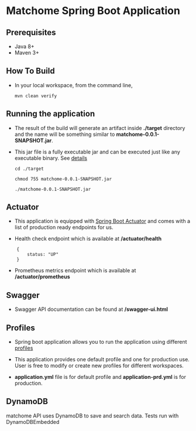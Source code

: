 # Matchome Spring Boot Application

## Prerequisites
* Java 8+
* Maven 3+

## How To Build
* In your local workspace, from the command line,

	`mvn clean verify`
		
## Running the application
* The result of the build will generate an artifact inside __./target__ directory and the name will be something similar to __matchome-0.0.1-SNAPSHOT.jar__.

* This jar file is a fully executable jar and can be executed just like any executable binary. See [details](https://docs.spring.io/spring-boot/docs/current/reference/html/deployment-install.html)

	`cd ./target`
	
	`chmod 755 matchome-0.0.1-SNAPSHOT.jar`
	
	`./matchome-0.0.1-SNAPSHOT.jar`
	

## Actuator

* This application is equipped with [Spring Boot Actuator](https://docs.spring.io/spring-boot/docs/current/reference/html/production-ready-endpoints.html) and comes with a list of production ready endpoints for us.

* Health check endpoint which is available at __/actuator/health__

```
	{
		status: "UP"
	}
```

* Prometheus metrics endpoint which is available at __/actuator/prometheus__

## Swagger
* Swagger API documentation can be found at __/swagger-ui.html__

## Profiles
* Spring boot application allows you to run the application using different [profiles](https://docs.spring.io/spring-boot/docs/current/reference/html/boot-features-profiles.html)

* This application provides one default profile and one for production use. User is free to modify or create new profiles for different workspaces.

* __application.yml__ file is for default profile and __application-prd.yml__ is for production.

## DynamoDB

matchome API uses DynamoDB to save and search data. Tests run with DynamoDBEmbedded
